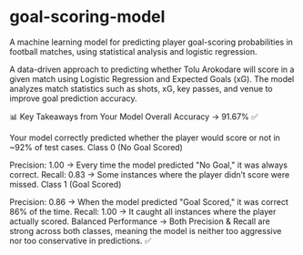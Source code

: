 # goal-scoring-model
A machine learning model for predicting player goal-scoring probabilities in football matches, using statistical analysis and logistic regression.

A data-driven approach to predicting whether Tolu Arokodare will score in a given match using Logistic Regression and Expected Goals (xG). The model analyzes match statistics such as shots, xG, key passes, and venue to improve goal prediction accuracy.

📊 Key Takeaways from Your Model
Overall Accuracy → 91.67% ✅

Your model correctly predicted whether the player would score or not in ~92% of test cases.
Class 0 (No Goal Scored)

Precision: 1.00 → Every time the model predicted "No Goal," it was always correct.
Recall: 0.83 → Some instances where the player didn’t score were missed.
Class 1 (Goal Scored)

Precision: 0.86 → When the model predicted "Goal Scored," it was correct 86% of the time.
Recall: 1.00 → It caught all instances where the player actually scored.
Balanced Performance → Both Precision & Recall are strong across both classes, meaning the model is neither too aggressive nor too conservative in predictions. ✅
